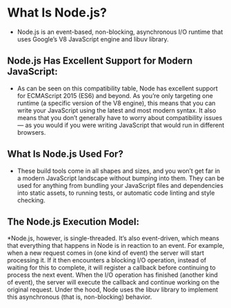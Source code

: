 # What Is Node.js?
* Node.js is an event-based, non-blocking, asynchronous I/O runtime
that uses Google’s V8 JavaScript engine and libuv library.

## Node.js Has Excellent Support for Modern JavaScript:
* As can be seen on this compatibility table, Node has excellent support for ECMAScript 2015 (ES6) and beyond. 
As you’re only targeting one runtime (a specific version of the V8 engine), this means that you can write your 
JavaScript using the latest and most modern syntax. It also means that you don’t generally have to worry about 
compatibility issues — as you would if you were writing JavaScript that would run in different browsers.

## What Is Node.js Used For?
* These build tools come in all shapes and sizes, and you won’t get far in a modern JavaScript landscape without bumping into them. 
They can be used for anything from bundling your JavaScript files and dependencies into static assets, to running tests, or automatic 
code linting and style checking.

## The Node.js Execution Model:
*Node.js, however, is single-threaded. It’s also event-driven, which means that everything that happens in Node is in reaction to an event.
For example, when a new request comes in (one kind of event) the server will start processing it. If it then encounters a blocking I/O operation, 
instead of waiting for this to complete, it will register a callback before continuing to process the next event. When the I/O operation has finished
(another kind of event), the server will execute the callback and continue working on the original request. Under the hood, Node uses the libuv library 
to implement this asynchronous (that is, non-blocking) behavior.
